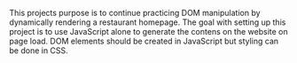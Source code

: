 This projects purpose is to continue practicing DOM manipulation by dynamically rendering a restaurant homepage. The goal with setting up this project is to use JavaScript alone to generate the contens on the website on page load. DOM elements should be created in JavaScript but styling can be done in CSS.